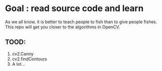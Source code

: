 # Goal : read source code and learn

As we all know, it is better to teach people to fish than to give people fishes. This repo will get you closer to the algorithms in OpenCV.



## TOOD:

1. cv2.Canny
2. cv2.findContours
3. A lot...
